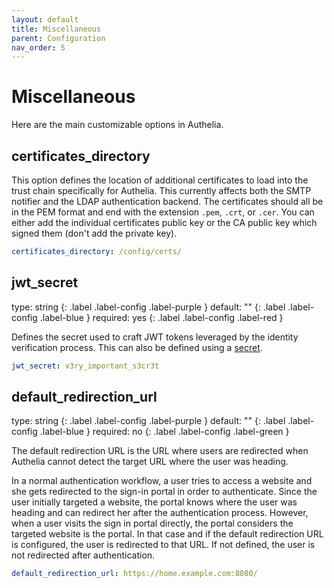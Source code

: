 ```yaml
---
layout: default
title: Miscellaneous
parent: Configuration
nav_order: 5
---
```


# Miscellaneous

Here are the main customizable options in Authelia.

## certificates_directory

This option defines the location of additional certificates to load into the trust chain specifically for Authelia.
This currently affects both the SMTP notifier and the LDAP authentication backend. The certificates should all be in the
PEM format and end with the extension `.pem`, `.crt`, or `.cer`. You can either add the individual certificates public
key or the CA public key which signed them (don't add the private key).

```yaml
certificates_directory: /config/certs/
```

## jwt_secret
<div markdown="1">
type: string
{: .label .label-config .label-purple } 
default: ""
{: .label .label-config .label-blue }
required: yes
{: .label .label-config .label-red }
</div>

Defines the secret used to craft JWT tokens leveraged by the identity
verification process. This can also be defined using a [secret](./secrets.md).

```yaml
jwt_secret: v3ry_important_s3cr3t
```

## default_redirection_url
<div markdown="1">
type: string
{: .label .label-config .label-purple } 
default: ""
{: .label .label-config .label-blue }
required: no
{: .label .label-config .label-green }
</div>

The default redirection URL is the URL where users are redirected when Authelia cannot detect the target URL where the
user was heading.

In a normal authentication workflow, a user tries to access a website and she gets redirected to the sign-in portal in
order to authenticate. Since the user initially targeted a website, the portal knows where the user was heading and
can redirect her after the authentication process. However, when a user visits the sign in portal directly, the portal
considers the targeted website is the portal. In that case and if the default redirection URL is configured, the user is
redirected to that URL. If not defined, the user is not redirected after authentication.

```yaml
default_redirection_url: https://home.example.com:8080/
```
